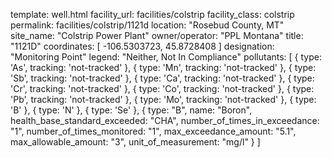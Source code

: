 template: well.html
facility_url: facilities/colstrip
facility_class: colstrip
permalink: facilities/colstrip/1121d
location: "Rosebud County, MT"
site_name: "Colstrip Power Plant"
owner/operator: "PPL Montana"
title: "1121D"
coordinates: [
  -106.5303723,
  45.8728408
]
designation: "Monitoring Point"
legend: "Neither,  Not In Compliance"
pollutants: [
    {
      type: 'As',
      tracking: 'not-tracked'
    },
    {
      type: 'Mn',
      tracking: 'not-tracked'
    },
    {
      type: 'Sb',
      tracking: 'not-tracked'
    },
    {
      type: 'Ca',
      tracking: 'not-tracked'
    },
    {
      type: 'Cr',
      tracking: 'not-tracked'
    },
    {
      type: 'Co',
      tracking: 'not-tracked'
    },
    {
      type: 'Pb',
      tracking: 'not-tracked'
    },
    {
      type: 'Mo',
      tracking: 'not-tracked'
    },
    {
      type: 'B'
    },
    {
      type: 'N'
    },
    {
      type: 'Se'
    },  {
  type: "B",
  name: "Boron",
  health_base_standard_exceeded: "CHA",
  number_of_times_in_exceedance: "1",
  number_of_times_monitored: "1",
  max_exceedance_amount: "5.1",
  max_allowable_amount: "3",
  unit_of_measurement: "mg/l"
  }
]

